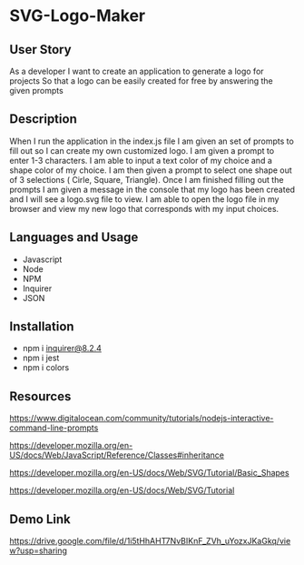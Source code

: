 # SVG-Logo-Maker

## User Story

As a developer
I want to create an application to generate a logo for projects
So that a logo can be easily created for free by answering the given prompts

## Description

When I run the application in the index.js file I am given an set of prompts to fill out so I can create my own customized logo. I am given a prompt to enter 1-3 characters. I am able to input a text color of my choice and a shape color of my choice. I am then given a prompt to select one shape out of 3 selections ( Cirle, Square, Triangle). Once I am finished filling out the prompts I am given a message in the console that my logo has been created and I will see a logo.svg file to view. I am able to open the logo file in my browser and view my new logo that corresponds with my input choices.

## Languages and Usage

- Javascript
- Node
- NPM
- Inquirer
- JSON

## Installation

- npm i inquirer@8.2.4
- npm i jest
- npm i colors

## Resources

https://www.digitalocean.com/community/tutorials/nodejs-interactive-command-line-prompts

https://developer.mozilla.org/en-US/docs/Web/JavaScript/Reference/Classes#inheritance

https://developer.mozilla.org/en-US/docs/Web/SVG/Tutorial/Basic_Shapes

https://developer.mozilla.org/en-US/docs/Web/SVG/Tutorial

## Demo Link

https://drive.google.com/file/d/1i5tHhAHT7NvBIKnF_ZVh_uYozxJKaGkq/view?usp=sharing